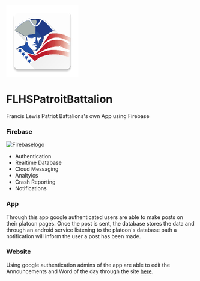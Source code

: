 ![LOGO](https://github.com/Dr-D12345/FLHSPatroitBattalion/blob/master/app/src/main/res/mipmap-xxxhdpi/ic_launcher.png)

# FLHSPatroitBattalion
Francis Lewis Patriot Battalions's own App using Firebase
 
### Firebase
<img alt="Firebaselogo" src="https://firebase.google.com/_static/images/firebase/touchicon-180.png" height="50px" width="50px"></img>
- Authentication
- Realtime Database
- Cloud Messaging
- Analtyics
- Crash Reporting 
- Notifications
### App
   Through this app google authenticated users are able to make posts on their platoon pages. Once the post is sent, the database stores the data and through an android service listening to the platoon's database path a notification will inform the user a post has been made.
   
### Website
Using google authentication admins of the app are able to edit the Announcements and Word of the day through the site [here](https://flhspatroitbattalion.firebaseapp.com/). 










